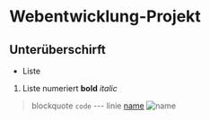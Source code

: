 # Webentwicklung-Projekt
## Unterüberschirft
- Liste
1. Liste numeriert
**bold**
*italic*
>blockquote
`code`
--- linie
[name](URL)
![name](jpg)
